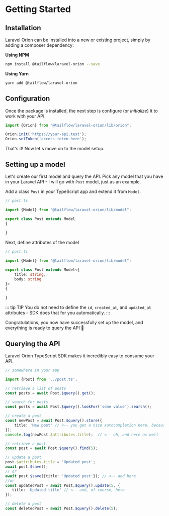 # Getting Started

## Installation

Laravel Orion can be installed into a new or existing project, simply by adding a composer dependency:

**Using NPM**
```bash
npm install @tailflow/laravel-orion --save
```

**Using Yarn**
```bash
yarn add @tailflow/laravel-orion
```

## Configuration

Once the package is installed, the next step is configure (or *initialize*) it to work with your API.

```typescript
import {Orion} from "@tailflow/laravel-orion/lib/orion";

Orion.init('https://your-api.test');
Orion.setToken('access-token-here');
```
That's it! Now let's move on to the model setup.

## Setting up a model

Let's create our first model and query the API. Pick any model that you have in your Laravel API - I will go with `Post` model, just as an example.

Add a class `Post` in your TypeScript app and extend it from `Model`.

```typescript
// post.ts

import {Model} from "@tailflow/laravel-orion/lib/model";

export class Post extends Model
{
    
}
```

Next, define attributes of the model

```typescript
// post.ts

import {Model} from "@tailflow/laravel-orion/lib/model";

export class Post extends Model<{
    title: string,
    body: string
}>
{
    
}
```

::: tip TIP
You do not need to define the `id`, `created_at`, and `updated_at` attributes - SDK does that for you automatically.
:::

Congratulations, you now have successfully set up the model, and everything is ready to query the API 🎉

## Querying the API

Laravel Orion TypeScript SDK makes it incredibly easy to consume your API.

```typescript
// somewhere in your app

import {Post} from '../post.ts';

// retrieve a list of posts
const posts = await Post.$query().get();

// search for posts
const posts = await Post.$query().lookFor('some value').search();

// create a post
const newPost = await Post.$query().store({
    title: 'New post' // <-- you get a nice autocompletion here, because the attributes are typed 
});
console.log(newPost.$attributes.title);  // <-- oh, and here as well

// retrieve a post
const post = await Post.$query().find(5);

// update a post
post.$attributes.title = 'Updated post';
await post.$save();
// or
await post.$save({title: 'Updated post'}); // <-- and here
//or
const updatedPost = await Post.$query().update(5, {
   title: 'Updated title' // <-- and, of course, here
});

// delete a post
const deletedPost = await Post.$query().delete(5);
```